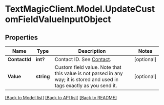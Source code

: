 # TextMagicClient.Model.UpdateCustomFieldValueInputObject
## Properties

Name | Type | Description | Notes
------------ | ------------- | ------------- | -------------
**ContactId** | **int?** | Contact ID. See [Contact](http://docs.textmagictesting.com/#tag/Contacts).  | [optional] 
**Value** | **string** | Custom field value. Note that this value is not parsed in any way; it is stored and used in tags exactly as you send it. | [optional] 

[[Back to Model list]](../README.md#documentation-for-models) [[Back to API list]](../README.md#documentation-for-api-endpoints) [[Back to README]](../README.md)

